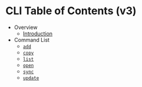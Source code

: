 # CLI Table of Contents (v3)

- Overview
  - [Introduction](index.md)
- Command List
  - [`add`](add.md)
  - [`copy`](copy.md)
  - [`list`](list.md)
  - [`open`](open.md)
  - [`sync`](sync.md)
  - [`update`](update.md)
